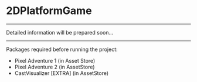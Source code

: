 # 2DPlatformGame

______

Detailed information will be prepared soon...

______

Packages required before running the project:
* Pixel Adventure 1 (in Asset Store)
* Pixel Adventure 2 (in AssetStore)
* CastVisualizer [EXTRA] (in AssetStore)
